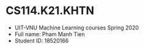 # CS114.K21.KHTN
* UIT-VNU Machine Learning courses Spring 2020
* Full name: Pham Manh Tien
* Student ID: 18520166

